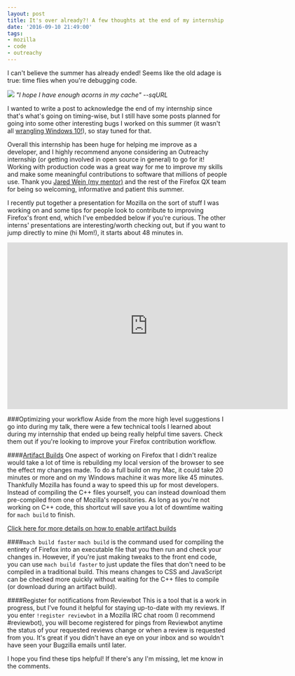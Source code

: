 ```yaml
---
layout: post
title: It's over already?! A few thoughts at the end of my internship
date: '2016-09-10 21:49:00'
tags:
- mozilla
- code
- outreachy
---
```


I can't believe the summer has already ended! Seems like the old adage is true: time flies when you're debugging code.

<div class="img-center">
    
![](/content/images/2016/09/Japanese_Squirrel_edited_version.jpg)
<i>"I hope I have enough acorns in my cache" --sqURL</i>
</div>

I wanted to write a post to acknowledge the end of my internship since that's what's going on timing-wise, but I still have some posts planned for going into some other interesting bugs I worked on this summer (it wasn't all [wrangling Windows 10!](http://blog.katiebroida.com/tag/windows10/)), so stay tuned for that. 

Overall this internship has been huge for helping me improve as a developer, and I highly recommend anyone considering an Outreachy internship (or getting involved in open source in general) to go for it! Working with production code was a great way for me to improve my skills and make some meaningful contributions to software that millions of people use. Thank you [Jared Wein (my mentor)](https://msujaws.wordpress.com/) and the rest of the Firefox QX team for being so welcoming, informative and patient this summer.

I recently put together a presentation for Mozilla on the sort of stuff I was working on and some tips for people look to contribute to improving Firefox's front end, which I've embedded below if you're curious. The other interns' presentations are interesting/worth checking out, but if you want to jump directly to mine (hi Mom!), it starts about 48 minutes in. 

<iframe src="https://air.mozilla.org/outreachy-participant-presentations-summer-2016/video/" width="640" height="380" frameborder="0" allowfullscreen></iframe>

###Optimizing your workflow
Aside from the more high level suggestions I go into during my talk, there were a few technical tools I learned about during my internship that ended up being really helpful time savers. Check them out if you're looking to improve your Firefox contribution workflow.

####[Artifact Builds](https://developer.mozilla.org/en-US/docs/Mozilla/Developer_guide/Build_Instructions/Artifact_builds)
One aspect of working on Firefox that I didn't realize would take a lot of time is rebuilding my local version of the browser to see the effect my changes made. To do a full build on my Mac, it could take 20 minutes or more and on my Windows machine it was more like 45 minutes. Thankfully Mozilla has found a way to speed this up for most developers. Instead of compiling the C++ files yourself, you can instead download them pre-compiled from one of Mozilla's repositories. As long as you're not working on C++ code, this shortcut will save you a lot of downtime waiting for `mach build` to finish. 

[Click here for more details on how to enable artifact builds](https://developer.mozilla.org/en-US/docs/Mozilla/Developer_guide/Build_Instructions/Artifact_builds)

####`mach build faster`
`mach build` is the command used for compiling the entirety of Firefox into an executable file that you then run and check your changes in. However, if you're just making tweaks to the front end code, you can use `mach build faster` to just update the files that don't need to be compiled in a traditional build. This means changes to CSS and JavaScript can be checked more quickly without waiting for the C++ files to compile (or download during an artifact build). 

####Register for notifications from Reviewbot
This is a tool that is a work in progress, but I've found it helpful for staying up-to-date with my reviews. If you enter `!register reviewbot` in a Mozilla IRC chat room (I recommend #reviewbot), you will become registered for pings from Reviewbot anytime the status of your requested reviews change or when a review is requested from you. It's great if you didn't have an eye on your inbox and so wouldn't have seen your Bugzilla emails until later.

I hope you find these tips helpful! If there's any I'm missing, let me know in the comments. 
